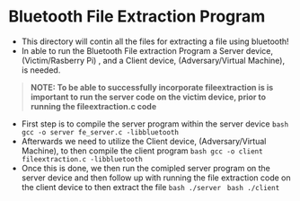 # Bluetooth File Extraction Program
- This directory will contin all the files for extracting a file using bluetooth!
- In able to run the Bluetooth File extraction Program a Server device, (Victim/Rasberry Pi) , and a Client device, (Adversary/Virtual Machine), is needed.
> **NOTE: To be able to successfully incorporate fileextraction is is important to run the server code on the victim device, prior to running the fileextraction.c code**
- First step is to compile the server program within the server device
```bash gcc -o server fe_server.c -libbluetooth ```
- Afterwards we need to utilize the Client device, (Adversary/Virtual Machine), to then compile the client program
```bash gcc -o client fileextraction.c -libbluetooth ```
- Once this is done, we then run the comipled server program on the server device and then follow up with running the file extraction code on the client device to then extract the file
```bash ./server ```
```bash ./client ```




